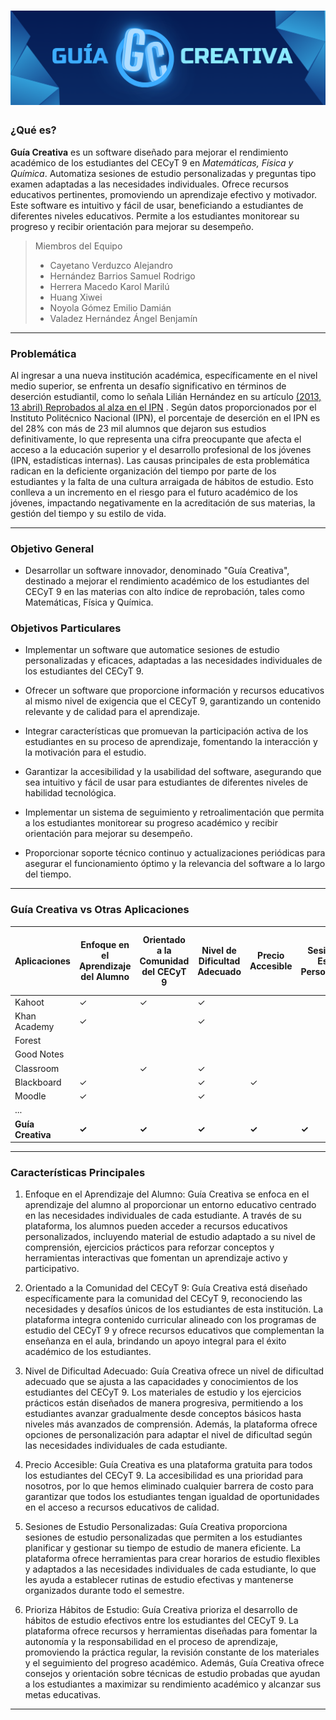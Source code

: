 # ![Guía Creativa](https://github.com/EmilioNoyola/Guia-Creativa/blob/main/Look%20&%20Feel/4IV9_GU%C3%8DA_CREATIVA_(%20Banner%20).png?raw=true)

### ¿Qué es?

**Guía Creativa** es un software diseñado para mejorar el rendimiento académico de los estudiantes del CECyT 9 en *Matemáticas, Física y Química*. Automatiza sesiones de estudio personalizadas y preguntas tipo examen adaptadas a las necesidades individuales. Ofrece recursos educativos pertinentes, promoviendo un aprendizaje efectivo y motivador. Este software es intuitivo y fácil de usar, beneficiando a estudiantes de diferentes niveles educativos. Permite a los estudiantes monitorear su progreso y recibir orientación para mejorar su desempeño.

> Miembros del Equipo 
> - Cayetano Verduzco Alejandro
> - Hernández Barrios Samuel Rodrigo
> - Herrera Macedo Karol Marilú
> - Huang Xiwei
> - Noyola Gómez Emilio Damián
> - Valadez Hernández Ángel Benjamín

---

### Problemática 
Al ingresar a una nueva institución académica, específicamente en el nivel medio superior,
se enfrenta un desafío significativo en términos de deserción estudiantil, como lo señala Lilián Hernández en su artículo [(2013, 13 abril) Reprobados al alza en el IPN](https://www.excelsior.com.mx/nacional/2013/04/13/893620) . Según datos proporcionados por el Instituto Politécnico Nacional (IPN), el porcentaje de deserción en el IPN es del 28% con más de 23 mil alumnos que dejaron sus estudios definitivamente, lo que representa una cifra preocupante que afecta el acceso a la educación superior y el desarrollo profesional de los jóvenes (IPN, estadísticas internas). Las causas principales de esta problemática radican en la deficiente organización del tiempo por parte de los estudiantes y la falta de una cultura arraigada de hábitos de estudio. Esto conlleva a un incremento en el riesgo para el futuro académico de los jóvenes, impactando negativamente en la acreditación de sus materias, la gestión del tiempo y su estilo de vida.

---
### Objetivo General
- Desarrollar un software innovador, denominado "Guía Creativa", destinado a mejorar el rendimiento académico de los estudiantes del CECyT 9 en las materias con alto índice de reprobación, tales como Matemáticas, Física y Química.

### Objetivos Particulares

- Implementar un software que automatice sesiones de estudio personalizadas y eficaces, adaptadas a las necesidades individuales de los estudiantes del CECyT 9.

- Ofrecer un software que proporcione información y recursos educativos al mismo nivel de exigencia que el CECyT 9, garantizando un contenido relevante y de calidad para el aprendizaje.

- Integrar características que promuevan la participación activa de los estudiantes en su proceso de aprendizaje, fomentando la interacción y la motivación para el estudio.

- Garantizar la accesibilidad y la usabilidad del software, asegurando que sea intuitivo y fácil de usar para estudiantes de diferentes niveles de habilidad tecnológica.

- Implementar un sistema de seguimiento y retroalimentación que permita a los estudiantes monitorear su progreso académico y recibir orientación para mejorar su desempeño.

- Proporcionar soporte técnico continuo y actualizaciones periódicas para asegurar el funcionamiento óptimo y la relevancia del software a lo largo del tiempo.

---
### Guía Creativa vs Otras Aplicaciones

| Aplicaciones   | Enfoque en el Aprendizaje del Alumno | Orientado a la Comunidad del CECyT 9 | Nivel de Dificultad Adecuado | Precio Accesible | Sesiones de Estudio Personalizadas | Prioriza Hábitos de Estudio | Contacto Directo con los profesores de la escuela | Clases en Línea |
|----------------|--------------------------------------|--------------------------------------|--------------------------------|-------------------|--------------------------------------|-----------------------------|-------------------------------------------------|-----------------|
| Kahoot         | ✓                                    | ✓                                    | ✓                              |                    |                                      |                             |                                                 |                 |
| Khan Academy   | ✓                                    |                                      | ✓                              |                    |                                      | ✓                           | ✓                                               |                 |
| Forest         |                                      |                                      |                                |                    |                                      |                             |                                                 | ✓               |
| Good Notes     |                                      |                                      |                                |                    |                                      |                             |                                                 |                 |
| Classroom      |                                      | ✓                                    | ✓                              |                    |                                      |                             |                                                 |                 |
| Blackboard     | ✓                                    |                                      | ✓                              | ✓                  |                                      | ✓                           | ✓                                               |                 |
| Moodle         | ✓                                    |                                      | ✓                              |                    |                                      |                             |                                                 |                 |
| ...            |                                      |                                      |                                |                    |                                      |                             |                                                 |                 |
| **Guía Creativa**  | **✓**                                    | **✓**                                    | **✓**                              | **✓**                  | **✓**                                    | **✓**                           | **✓**                                               |                 |

---
### Características Principales 

1. Enfoque en el Aprendizaje del Alumno: Guía Creativa se enfoca en el aprendizaje del alumno al proporcionar un entorno educativo
centrado en las necesidades individuales de cada estudiante. A través de su plataforma, los alumnos pueden acceder a recursos educativos
personalizados, incluyendo material de estudio adaptado a su nivel de comprensión, ejercicios prácticos para reforzar conceptos y
herramientas interactivas que fomentan un aprendizaje activo y participativo.

2. Orientado a la Comunidad del CECyT 9: Guía Creativa está diseñado específicamente para la comunidad del CECyT 9, reconociendo
las necesidades y desafíos únicos de los estudiantes de esta institución. La plataforma integra contenido curricular alineado con los
programas de estudio del CECyT 9 y ofrece recursos educativos que complementan la enseñanza en el aula, brindando un apoyo integral
para el éxito académico de los estudiantes.

3. Nivel de Dificultad Adecuado: Guía Creativa ofrece un nivel de dificultad adecuado que se ajusta a las capacidades y conocimientos de
los estudiantes del CECyT 9. Los materiales de estudio y los ejercicios prácticos están diseñados de manera progresiva, permitiendo a los
estudiantes avanzar gradualmente desde conceptos básicos hasta niveles más avanzados de comprensión. Además, la plataforma ofrece
opciones de personalización para adaptar el nivel de dificultad según las necesidades individuales de cada estudiante.

4. Precio Accesible: Guía Creativa es una plataforma gratuita para todos los estudiantes del CECyT 9. La accesibilidad es una prioridad para
nosotros, por lo que hemos eliminado cualquier barrera de costo para garantizar que todos los estudiantes tengan igualdad de
oportunidades en el acceso a recursos educativos de calidad.

5. Sesiones de Estudio Personalizadas: Guía Creativa proporciona sesiones de estudio personalizadas que permiten a los estudiantes
planificar y gestionar su tiempo de estudio de manera eficiente. La plataforma ofrece herramientas para crear horarios de estudio flexibles
y adaptados a las necesidades individuales de cada estudiante, lo que les ayuda a establecer rutinas de estudio efectivas y mantenerse
organizados durante todo el semestre.

6. Prioriza Hábitos de Estudio: Guía Creativa prioriza el desarrollo de hábitos de estudio efectivos entre los estudiantes del CECyT 9. La
plataforma ofrece recursos y herramientas diseñadas para fomentar la autonomía y la responsabilidad en el proceso de aprendizaje,
promoviendo la práctica regular, la revisión constante de los materiales y el seguimiento del progreso académico. Además, Guía Creativa
ofrece consejos y orientación sobre técnicas de estudio probadas que ayudan a los estudiantes a maximizar su rendimiento académico y
alcanzar sus metas educativas.

---



